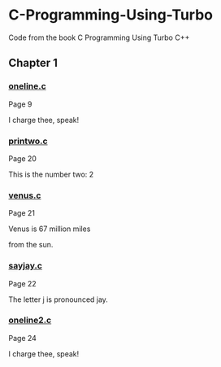 # C-Programming-Using-Turbo
Code from the book C Programming Using Turbo C++ 

## Chapter 1

### [oneline.c](https://github.com/Spencer-Kotys/C-Programming-Using-Turbo/blob/main/Chapter1/ONELINE.C)

Page 9

I charge thee, speak!

### [printwo.c](https://github.com/Spencer-Kotys/C-Programming-Using-Turbo/blob/main/Chapter1/PRINTWO.C)

Page 20

This is the number two: 2

### [venus.c](https://github.com/Spencer-Kotys/C-Programming-Using-Turbo/blob/main/Chapter1/VENUS.C)

Page 21

Venus is 67 million miles

from the sun.

### [sayjay.c](https://github.com/Spencer-Kotys/C-Programming-Using-Turbo/blob/main/Chapter1/SAYJAY.C)

Page 22

The letter j is pronounced jay.

### [oneline2.c](https://github.com/Spencer-Kotys/C-Programming-Using-Turbo/blob/main/Chapter1/ONELINE2.C)

Page 24

I charge thee, speak!
